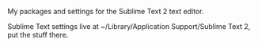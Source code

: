 My packages and settings for the Sublime Text 2 text editor.

Sublime Text settings live at ~/Library/Application Support/Sublime Text 2, put the stuff there.
